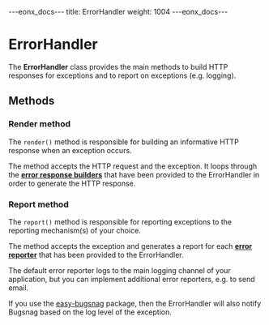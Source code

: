 ---eonx_docs---
title: ErrorHandler
weight: 1004
---eonx_docs---

# ErrorHandler

The **ErrorHandler** class provides the main methods to build HTTP responses for exceptions and to report on exceptions
(e.g. logging).

## Methods

### Render method

The `render()` method is responsible for building an informative HTTP response when an exception occurs.

The method accepts the HTTP request and the exception. It loops through the
**[error response builders](response-builders.md)** that have been provided to the ErrorHandler in order to generate the
HTTP response.

### Report method

The `report()` method is responsible for reporting exceptions to the reporting mechanism(s) of your choice.

The method accepts the exception and generates a report for each **[error reporter](reporters.md)** that has been
provided to the ErrorHandler.

The default error reporter logs to the main logging channel of your application, but you can implement additional error
reporters, e.g. to send email.

If you use the [easy-bugsnag][1] package, then the ErrorHandler will also notify Bugsnag based on the log level of the
exception.

[1]: https://packages.eonx.com/projects/eonx-com/easy-bugsnag/
